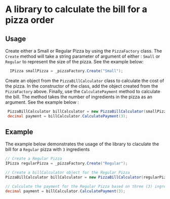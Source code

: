 # A library to calculate the bill for a pizza order

## Usage

Create either a Small or Regular Pizza by using the  ``PizzaFactory`` class. The ``Create`` method will take a string parameter of argument of either : ``Small`` or ``Regular`` to represent the size of the pizza. See the example below:

```csharp
  IPizza smallPizza = _pizzaFactory.Create("Small");
```

Create an object from the ``PizzaBillCalculator`` class to calculate the cost of the pizza. In the constructor of the class, add the object created from the ``PizzaFactory`` above. Finally, use the ``CalculatePayment`` method to calculate the bill. The method takes the number of ingredients in the pizza as an argument. See the example below :

```csharp
 PizzaBillCalculator billCalculator = new PizzaBillCalculator(smallPizza);
 decimal payment = billCalculator.CalculatePayment(3);
```

## Example

The example below demonstrates the usage of the library to claculate the bill for a ``Regular`` pizza with ``3`` ingredients

 ```csharp
// Create a Regular Pizza
IPizza regularPizza = _pizzaFactory.Create("Regular");

// Create a billCalculator object for the Regular Pizza
PizzaBillCalculator billCalculator = new PizzaBillCalculator(regularPizza);

// Calculate the payment for the Regular Pizza based on three (3) ingredients
decimal payment = billCalculator.CalculatePayment(3);
 ```


